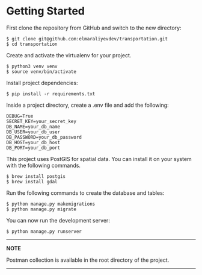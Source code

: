 # Getting Started

First clone the repository from GitHub and switch to the new directory:

    $ git clone git@github.com:elmaraliyevdev/transportation.git
    $ cd transportation
    
Create and activate the virtualenv for your project.

    $ python3 venv venv
    $ source venv/bin/activate
    
Install project dependencies:

    $ pip install -r requirements.txt

Inside a project directory, create a .env file and add the following:

    DEBUG=True
    SECRET_KEY=your_secret_key
    DB_NAME=your_db_name
    DB_USER=your_db_user
    DB_PASSWORD=your_db_password
    DB_HOST=your_db_host
    DB_PORT=your_db_port

This project uses PostGIS for spatial data. You can install it on your system with the following commands.

    $ brew install postgis
    $ brew install gdal

Run the following commands to create the database and tables:
    
    $ python manage.py makemigrations
    $ python manage.py migrate

You can now run the development server:

    $ python manage.py runserver

---
**NOTE**

Postman collection is available in the root directory of the project.

---